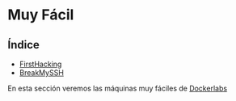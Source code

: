 # Muy Fácil

## Índice

* [FirstHacking](../Fácil/firsthacking.md)
* [BreakMySSH](../Fácil/breakmyssh.md)

En esta sección veremos las máquinas muy fáciles de [Dockerlabs](https://dockerlabs.es/)